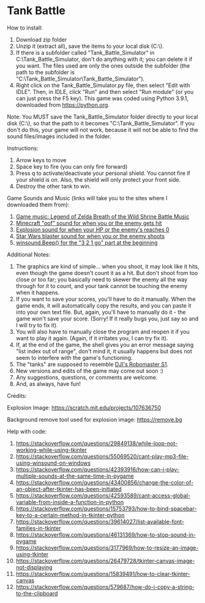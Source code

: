 # Tank Battle

How to install:
1. Download zip folder
2. Unzip it (extract all), save the items to your local disk (C:\\).
3. If there is a subfolder called "Tank_Battle_Simulator" in C:\Tank_Battle_Simulator, don't do anything with it; you can delete it if you want. The files used are only the ones outside the subfolder (the path to the subfolder is "C:\Tank_Battle_Simulator\Tank_Battle_Simulator").
4. Right click on the Tank_Battle_Simulator.py file, then select "Edit with IDLE". Then, in IDLE, click "Run" and then select "Run module" (or you can just press the F5 key). This game was coded using Python 3.9.1, downloaded from https://python.org.

Note: You MUST save the Tank_Battle_Simulator folder directly to your local disk (C:\\), so that the path to it becomes "C:\Tank_Battle_Simulator". If you don't do this, your game will not work, because it will not be able to find the sound files/images included in the folder.

Instructions:
1. Arrow keys to move
2. Space key to fire (you can only fire forward)
3. Press q to activate/deactivate your personal shield. You cannot fire if your shield is on. Also, the shield will only protect your front side.
4. Destroy the other tank to win.

Game Sounds and Music (links will take you to the sites where I downloaded them from):
1. [Game music: Legend of Zelda Breath of the Wild Shrine Battle Music](https://downloads.khinsider.com/game-soundtracks/album/legend-of-zelda-the-breath-of-the-wild-original-soundtrack/1-09.%2520Battle%2520%2528Shrine%2529-%2520Original%2520Soundtrack%2520Ver..mp3)
2. [Minecraft "oof" sound for when you or the enemy gets hit](https://orangefreesounds.com/minecraft-death-sound/)
3. [Explosion sound for when your HP or the enemy's reaches 0](https://www.zapsplat.com/music/double-large-explosions-with-some-very-light-distortion/)
4. [Star Wars blaster sound for when you or the enemy shoots](https://soundbible.com/470-Laser-Blaster.html)
5. [winsound.Beep() for the "3 2 1 go" part at the beginning](https://docs.python.org/3/library/winsound.html)

Additional Notes:
1. The graphics are kind of simple... when you shoot, it may look like it hits, even though the game doesn't count it as a hit. But don't shoot from too close or too far; you basically need to skewer the enemy all the way through for it to count, and your tank cannot be touching the enemy when it happens.
2. If you want to save your scores, you'll have to do it manually. When the game ends, it will automatically copy the results, and you can paste it into your own text file. But, again, you'll have to manually do it - the game won't save your score. (Sorry! If it really bugs you, just say so and I will try to fix it).
3. You will also have to manually close the program and reopen it if you want to play it again. (Again, if it irritates you, I can try fix it).
4. If, at the end of the game, the shell gives you an error message saying "list index out of range", don't mind it, it usually happens but does not seem to interfere with the game's functioning.
5. The "tanks" are supposed to resemble [DJI's Robomaster S1](https://www.dji.com/robomaster-s1).
6. New versions and edits of the game may come out soon :)
7. Any suggestions, questions, or comments are welcome.
8. And, as always, have fun!

Credits:

Explosion Image: https://scratch.mit.edu/projects/107636750

Background remove tool used for explosion image: https://remove.bg

Help with code:
1. https://stackoverflow.com/questions/29849138/while-loop-not-working-while-using-tkinter
2. https://stackoverflow.com/questions/55069520/cant-play-mp3-file-using-winsound-on-windows
3. https://stackoverflow.com/questions/42393916/how-can-i-play-multiple-sounds-at-the-same-time-in-pygame
4. https://stackoverflow.com/questions/43400856/change-the-color-of-an-object-after-tkinter-has-been-initiated
5. https://stackoverflow.com/questions/42593589/cant-access-global-variable-from-inside-a-function-in-python
6. https://stackoverflow.com/questions/15753793/how-to-bind-spacebar-key-to-a-certain-method-in-tkinter-python
7. https://stackoverflow.com/questions/39614027/list-available-font-families-in-tkinter
8. https://stackoverflow.com/questions/46131369/how-to-stop-sound-in-pygame
9. https://stackoverflow.com/questions/3177969/how-to-resize-an-image-using-tkinter
10. https://stackoverflow.com/questions/26479728/tkinter-canvas-image-not-displaying
11. https://stackoverflow.com/questions/15839491/how-to-clear-tkinter-canvas
12. https://stackoverflow.com/questions/579687/how-do-i-copy-a-string-to-the-clipboard
